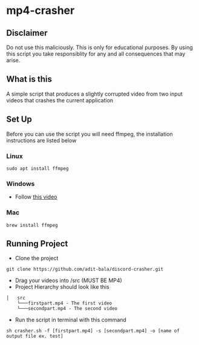 # mp4-crasher

## Disclaimer

Do not use this maliciously. This is only for educational purposes. By using this script you take responsiblity for any and all consequences that may arise.

## What is this

A simple script that produces a slightly corrupted video from two input videos that crashes the current application

## Set Up

Before you can use the script you will need ffmpeg, the installation instructions are listed below

### Linux

```
sudo apt install ffmpeg
```

### Windows

- Follow [this video](https://www.youtube.com/watch?v=r1AtmY-RMyQ&t=0s)

### Mac

```
brew install ffmpeg
```

## Running Project

- Clone the project

```
git clone https://github.com/adit-bala/discord-crasher.git
```

- Drag your videos into /src (MUST BE MP4)
- Project Hierarchy should look like this

```
│   src
    └───firstpart.mp4 - The first video
    └───secondpart.mp4 - The second video
```

- Run the script in terminal with this command

```
sh crasher.sh -f [firstpart.mp4] -s [secondpart.mp4] -o [name of output file ex. test]
```
